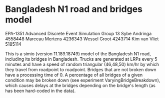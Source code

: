 # Bangladesh N1 road and bridges model
EPA-1351 Advanced Discrete Event Simulation
Group 13
Sybe Andringa  	4558448
Marceau Mertens 	4236343
Wessel Groot 		4243714
Kim van Vliet 		5185114

This is a simio (version 11.189.18749) model of the Bangladesh N1 road, including its bridges in Bangladesh. Trucks are generated at LRPs every 5 minutes and have a speed of random triangular (46,48,50) km/hr by which they travel from roadpoint to roadpoint. Bridges that are not broken down have a processing time of 0. A percentage of all bridges of a given condition may be broken down (see experiment VaryingBridgeBreakdown), which causes delays at the bridges depending on the bridge's length (as has been hard-coded in the data).